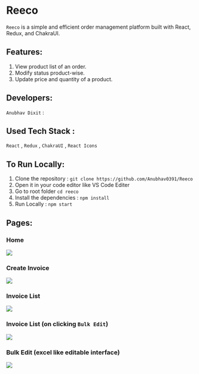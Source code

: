 # Reeco

`Reeco` is a simple and efficient order management platform built with React, Redux, and ChakraUI.

## Features: 

1. View product list of an order.
2. Modify status product-wise.
3. Update price and quantity of a product.

## Developers:

 `Anubhav Dixit` : 

## Used Tech Stack :

`React` , `Redux` , `ChakraUI` , `React Icons` 

## To Run Locally:

1. Clone the repository : `git clone https://github.com/Anubhav0391/Reeco`
2. Open it in your code editor like VS Code Editer
3. Go to root folder `cd reeco`
4. Install the dependencies : `npm install`
5. Run Locally : `npm start`

## Pages:

### Home 
<img src="https://i.ibb.co/xYMC19V/Screenshot-36.png"/>

### Create Invoice
<img src="https://i.ibb.co/XZfMhCB/Screenshot-37.png"/>

### Invoice List
<img src="https://i.ibb.co/12ZgmX9/Screenshot-39.png"/>

### Invoice List (on clicking `Bulk Edit`) 
<img src="https://i.ibb.co/HCjZmJf/Screenshot-40.png"/>

### Bulk Edit (excel like editable interface)
<img src="https://i.ibb.co/HTmt1NW/Screenshot-41.png"/>

